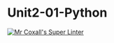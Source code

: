 # Unit2-01-Python
[![Mr Coxall's Super Linter](https://github.com/ICS3U-Programming-Kestrel-B/Unit2-01-Python/workflows/Mr%20Coxall's%20Super%20Linter/badge.svg)](https://github.com/ICS3U-Programming-Kestrel-B/Unit2-01-Python/actions/)
